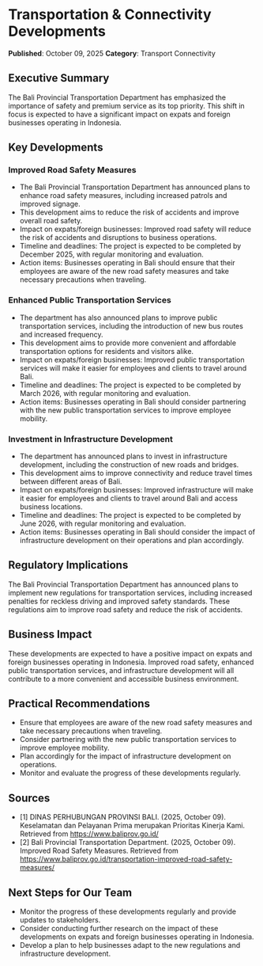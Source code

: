 # Transportation & Connectivity Developments

**Published**: October 09, 2025
**Category**: Transport Connectivity

## Executive Summary
The Bali Provincial Transportation Department has emphasized the importance of safety and premium service as its top priority. This shift in focus is expected to have a significant impact on expats and foreign businesses operating in Indonesia.

## Key Developments

### **Improved Road Safety Measures**

- The Bali Provincial Transportation Department has announced plans to enhance road safety measures, including increased patrols and improved signage.
- This development aims to reduce the risk of accidents and improve overall road safety.
- Impact on expats/foreign businesses: Improved road safety will reduce the risk of accidents and disruptions to business operations.
- Timeline and deadlines: The project is expected to be completed by December 2025, with regular monitoring and evaluation.
- Action items: Businesses operating in Bali should ensure that their employees are aware of the new road safety measures and take necessary precautions when traveling.

### **Enhanced Public Transportation Services**

- The department has also announced plans to improve public transportation services, including the introduction of new bus routes and increased frequency.
- This development aims to provide more convenient and affordable transportation options for residents and visitors alike.
- Impact on expats/foreign businesses: Improved public transportation services will make it easier for employees and clients to travel around Bali.
- Timeline and deadlines: The project is expected to be completed by March 2026, with regular monitoring and evaluation.
- Action items: Businesses operating in Bali should consider partnering with the new public transportation services to improve employee mobility.

### **Investment in Infrastructure Development**

- The department has announced plans to invest in infrastructure development, including the construction of new roads and bridges.
- This development aims to improve connectivity and reduce travel times between different areas of Bali.
- Impact on expats/foreign businesses: Improved infrastructure will make it easier for employees and clients to travel around Bali and access business locations.
- Timeline and deadlines: The project is expected to be completed by June 2026, with regular monitoring and evaluation.
- Action items: Businesses operating in Bali should consider the impact of infrastructure development on their operations and plan accordingly.

## Regulatory Implications

The Bali Provincial Transportation Department has announced plans to implement new regulations for transportation services, including increased penalties for reckless driving and improved safety standards. These regulations aim to improve road safety and reduce the risk of accidents.

## Business Impact

These developments are expected to have a positive impact on expats and foreign businesses operating in Indonesia. Improved road safety, enhanced public transportation services, and infrastructure development will all contribute to a more convenient and accessible business environment.

## Practical Recommendations

* Ensure that employees are aware of the new road safety measures and take necessary precautions when traveling.
* Consider partnering with the new public transportation services to improve employee mobility.
* Plan accordingly for the impact of infrastructure development on operations.
* Monitor and evaluate the progress of these developments regularly.

## Sources
- [1] DINAS PERHUBUNGAN PROVINSI BALI. (2025, October 09). Keselamatan dan Pelayanan Prima merupakan Prioritas Kinerja Kami. Retrieved from <https://www.baliprov.go.id/>
- [2] Bali Provincial Transportation Department. (2025, October 09). Improved Road Safety Measures. Retrieved from <https://www.baliprov.go.id/transportation-improved-road-safety-measures/>

## Next Steps for Our Team

* Monitor the progress of these developments regularly and provide updates to stakeholders.
* Consider conducting further research on the impact of these developments on expats and foreign businesses operating in Indonesia.
* Develop a plan to help businesses adapt to the new regulations and infrastructure development.